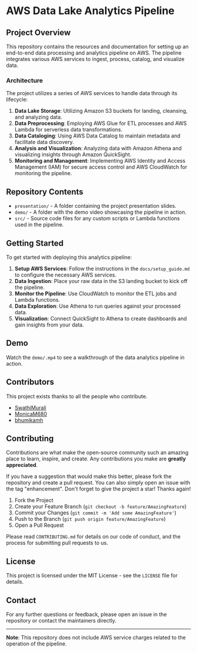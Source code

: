 # AWS Data Lake Analytics Pipeline

## Project Overview
This repository contains the resources and documentation for setting up an end-to-end data processing and analytics pipeline on AWS. The pipeline integrates various AWS services to ingest, process, catalog, and visualize data. 

### Architecture
The project utilizes a series of AWS services to handle data through its lifecycle:

1. **Data Lake Storage**: Utilizing Amazon S3 buckets for landing, cleansing, and analyzing data.
2. **Data Preprocessing**: Employing AWS Glue for ETL processes and AWS Lambda for serverless data transformations.
3. **Data Cataloging**: Using AWS Data Catalog to maintain metadata and facilitate data discovery.
4. **Analysis and Visualization**: Analyzing data with Amazon Athena and visualizing insights through Amazon QuickSight.
5. **Monitoring and Management**: Implementing AWS Identity and Access Management (IAM) for secure access control and AWS CloudWatch for monitoring the pipeline.

## Repository Contents

- `presentation/` - A folder containing the project presentation slides.
- `demo/` - A folder with the demo video showcasing the pipeline in action.
- `src/` - Source code files for any custom scripts or Lambda functions used in the pipeline.


## Getting Started

To get started with deploying this analytics pipeline:

1. **Setup AWS Services**: Follow the instructions in the `docs/setup_guide.md` to configure the necessary AWS services.
2. **Data Ingestion**: Place your raw data in the S3 landing bucket to kick off the pipeline.
3. **Monitor the Pipeline**: Use CloudWatch to monitor the ETL jobs and Lambda functions.
4. **Data Exploration**: Use Athena to run queries against your processed data.
5. **Visualization**: Connect QuickSight to Athena to create dashboards and gain insights from your data.

## Demo

Watch the `demo/.mp4` to see a walkthrough of the data analytics pipeline in action.

## Contributors

This project exists thanks to all the people who contribute. 

- [SwathiMurali](https://github.com/SwathiMurali)
- [MonicaM680](https://github.com/MonicaM680)
- [bhumikamh](https://github.com/bhumikamh)

## Contributing

Contributions are what make the open-source community such an amazing place to learn, inspire, and create. Any contributions you make are **greatly appreciated**.

If you have a suggestion that would make this better, please fork the repository and create a pull request. You can also simply open an issue with the tag "enhancement".
Don't forget to give the project a star! Thanks again!

1. Fork the Project
2. Create your Feature Branch (`git checkout -b feature/AmazingFeature`)
3. Commit your Changes (`git commit -m 'Add some AmazingFeature'`)
4. Push to the Branch (`git push origin feature/AmazingFeature`)
5. Open a Pull Request

Please read `CONTRIBUTING.md` for details on our code of conduct, and the process for submitting pull requests to us.


## License

This project is licensed under the MIT License - see the `LICENSE` file for details.

## Contact

For any further questions or feedback, please open an issue in the repository or contact the maintainers directly.

---
**Note**: This repository does not include AWS service charges related to the operation of the pipeline.
